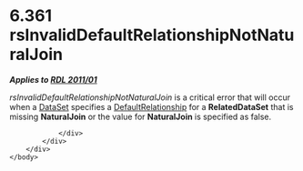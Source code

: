 <html dir="LTR" xmlns:mshelp="http://msdn.microsoft.com/mshelp" xmlns:ddue="http://ddue.schemas.microsoft.com/authoring/2003/5" xmlns:xlink="http://www.w3.org/1999/xlink" xmlns:tool="http://www.microsoft.com/tooltip">
    <head>
        <meta http-equiv="Content-Type" content="text/html; CHARSET=utf-8"></meta>
        <meta name="save" content="history"></meta>
        <title>6.361 rsInvalidDefaultRelationshipNotNaturalJoin</title>
        <xml>
            <mshelp:toctitle title="6.361 rsInvalidDefaultRelationshipNotNaturalJoin"></mshelp:toctitle>
            <mshelp:rltitle title="[MS-RDL]: rsInvalidDefaultRelationshipNotNaturalJoin"></mshelp:rltitle>
            <mshelp:keyword index="A" term="1f74cb53-2cb0-4509-b3fb-10c3707b78fa"></mshelp:keyword>
            <mshelp:attr name="DCSext.ContentType" value="open specification"></mshelp:attr>
            <mshelp:attr name="AssetID" value="1f74cb53-2cb0-4509-b3fb-10c3707b78fa"></mshelp:attr>
            <mshelp:attr name="TopicType" value="kbRef"></mshelp:attr>
            <mshelp:attr name="DCSext.Title" value="[MS-RDL]: rsInvalidDefaultRelationshipNotNaturalJoin" />
        </xml>
    </head>
    <body>
        <div id="header">
            <h1 class="heading">6.361 rsInvalidDefaultRelationshipNotNaturalJoin</h1>
        </div>
        <div id="mainSection">
            <div id="mainBody">
                <div id="allHistory" class="saveHistory"></div>
                <div id="sectionSection0" class="section" name="collapseableSection">
                    

<p><b><i>Applies to </i></b><a href="bf2bab1a-b608-4bcc-b718-1cc1baa9579c.htm"><b><i>RDL 2011/01</i></b></a></p>

<p><i>rsInvalidDefaultRelationshipNotNaturalJoin</i> is a
critical error that will occur when a <a href="a14782b0-2e2f-4305-83a3-3de3fd750b6a.htm">DataSet</a> specifies a <a href="9fa528f6-2956-4f90-98c8-831aeb45aa26.htm">DefaultRelationship</a> for a <b>RelatedDataSet</b>
that is missing <b>NaturalJoin</b> or the value for <b>NaturalJoin</b> is
specified as false.</p>


                </div>
            </div>
        </div>
    </body>
</html>